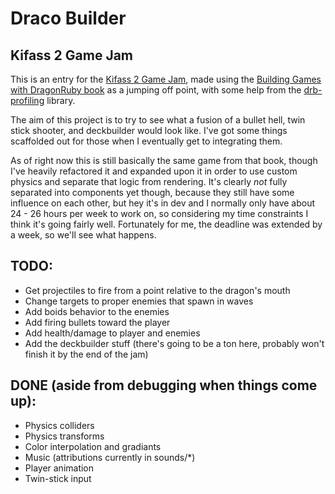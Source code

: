 # Draco Builder
## Kifass 2 Game Jam

This is an entry for the [Kifass 2 Game Jam](https://itch.io/jam/kifass-2), made using the [Building Games with DragonRuby book](https://book.dragonriders.community/) as a jumping off point, with some help from the [drb-profiling](https://github.com/aquila12/drb-profiling) library.

The aim of this project is to try to see what a fusion of a bullet hell, twin stick shooter, and deckbuilder would look like. I've got some things scaffolded out for those when I eventually get to integrating them.

As of right now this is still basically the same game from that book, though I've heavily refactored it and expanded upon it in order to use custom physics and separate that logic from rendering. It's clearly _not_ fully separated into components yet though, because they still have some influence on each other, but hey it's in dev and I normally only have about 24 - 26 hours per week to work on, so considering my time constraints I think it's going fairly well. Fortunately for me, the deadline was extended by a week, so we'll see what happens.

## TODO:
- Get projectiles to fire from a point relative to the dragon's mouth
- Change targets to proper enemies that spawn in waves
- Add boids behavior to the enemies
- Add firing bullets toward the player
- Add health/damage to player and enemies
- Add the deckbuilder stuff (there's going to be a ton here, probably won't finish it by the end of the jam)

## DONE (aside from debugging when things come up):
- Physics colliders
- Physics transforms
- Color interpolation and gradiants
- Music (attributions currently in sounds/*)
- Player animation
- Twin-stick input
